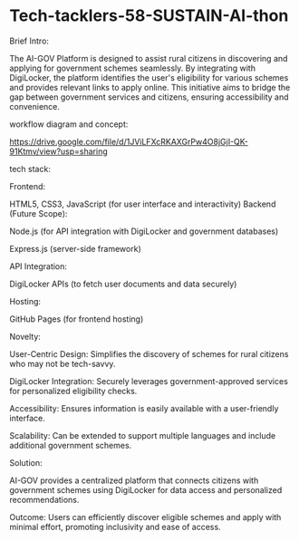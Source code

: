 # Tech-tacklers-58-SUSTAIN-AI-thon
Brief Intro:



The AI-GOV Platform is designed to assist rural citizens in discovering and applying for government schemes seamlessly. By integrating with DigiLocker, the platform identifies the user's eligibility for various schemes and provides relevant links to apply online. This initiative aims to bridge the gap between government services and citizens, ensuring accessibility and convenience.


workflow diagram and concept:





https://drive.google.com/file/d/1JViLFXcRKAXGrPw4O8jGjI-QK-91Ktmv/view?usp=sharing




tech stack:




Frontend:

HTML5, CSS3, JavaScript (for user interface and interactivity)
Backend (Future Scope):

Node.js (for API integration with DigiLocker and government databases)

Express.js (server-side framework)

API Integration:

DigiLocker APIs (to fetch user documents and data securely)


Hosting:

GitHub Pages (for frontend hosting)



Novelty:




User-Centric Design: Simplifies the discovery of schemes for rural citizens who may not be tech-savvy.


DigiLocker Integration: Securely leverages government-approved services for personalized eligibility checks.


Accessibility: Ensures information is easily available with a user-friendly interface.


Scalability: Can be extended to support multiple languages and include additional government schemes.


Solution:

 AI-GOV provides a centralized platform that connects citizens with government schemes using DigiLocker for data access and personalized recommendations.
 
Outcome: Users can efficiently discover eligible schemes and apply with minimal effort, promoting inclusivity and ease of access.
